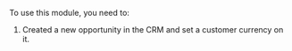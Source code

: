 To use this module, you need to:

1.  Created a new opportunity in the CRM and set a customer currency on
    it.
